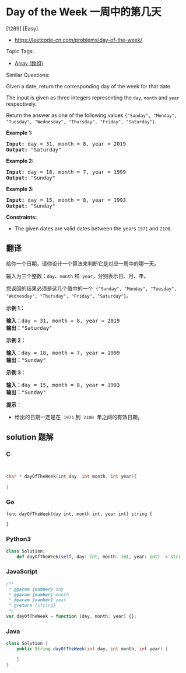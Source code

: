 # Day of the Week 一周中的第几天

[1289] [Easy]

- https://leetcode-cn.com/problems/day-of-the-week/

Topic Tags:

- [Array (数组)](https://leetcode-cn.com/tag/array/)

Similar Questions:

Given a date, return the corresponding day of the week for that date.

The input is given as three integers representing the `day`, `month` and `year` respectively.

Return the answer as one of the following values `{"Sunday", "Monday", "Tuesday", "Wednesday", "Thursday", "Friday", "Saturday"}`.

**Example 1:**

<pre><strong>Input:</strong> day = 31, month = 8, year = 2019
<strong>Output:</strong> "Saturday"
</pre>

**Example 2:**

<pre><strong>Input:</strong> day = 18, month = 7, year = 1999
<strong>Output:</strong> "Sunday"
</pre>

**Example 3:**

<pre><strong>Input:</strong> day = 15, month = 8, year = 1993
<strong>Output:</strong> "Sunday"
</pre>

**Constraints:**

- The given dates are valid dates between the years `1971` and `2100`.

## 翻译

给你一个日期，请你设计一个算法来判断它是对应一周中的哪一天。

输入为三个整数：`day`、`month` 和  `year`，分别表示日、月、年。

您返回的结果必须是这几个值中的一个  `{"Sunday", "Monday", "Tuesday", "Wednesday", "Thursday", "Friday", "Saturday"}`。

**示例 1：**

<pre><strong>输入：</strong>day = 31, month = 8, year = 2019
<strong>输出：</strong>"Saturday"
</pre>

**示例 2：**

<pre><strong>输入：</strong>day = 18, month = 7, year = 1999
<strong>输出：</strong>"Sunday"
</pre>

**示例 3：**

<pre><strong>输入：</strong>day = 15, month = 8, year = 1993
<strong>输出：</strong>"Sunday"
</pre>

**提示：**

- 给出的日期一定是在  `1971` 到  `2100`  年之间的有效日期。

## solution 题解

### C

```c


char * dayOfTheWeek(int day, int month, int year){

}
```

### Go

```golang
func dayOfTheWeek(day int, month int, year int) string {

}
```

### Python3

```python
class Solution:
    def dayOfTheWeek(self, day: int, month: int, year: int) -> str:
```

### JavaScript

```javascript
/**
 * @param {number} day
 * @param {number} month
 * @param {number} year
 * @return {string}
 */
var dayOfTheWeek = function (day, month, year) {};
```

### Java

```java
class Solution {
    public String dayOfTheWeek(int day, int month, int year) {

    }
}
```
